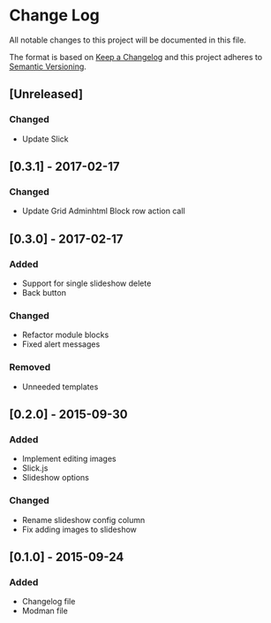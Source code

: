 # Change Log
All notable changes to this project will be documented in this file.

The format is based on [Keep a Changelog](http://keepachangelog.com/)
and this project adheres to [Semantic Versioning](http://semver.org/).

## [Unreleased]
### Changed
- Update Slick

## [0.3.1] - 2017-02-17
### Changed
- Update Grid Adminhtml Block row action call

## [0.3.0] - 2017-02-17
### Added
- Support for single slideshow delete
- Back button

### Changed
- Refactor module blocks
- Fixed alert messages

### Removed
- Unneeded templates

## [0.2.0] - 2015-09-30
### Added
- Implement editing images
- Slick.js
- Slideshow options

### Changed
- Rename slideshow config column
- Fix adding images to slideshow

## [0.1.0] - 2015-09-24
### Added
- Changelog file
- Modman file
